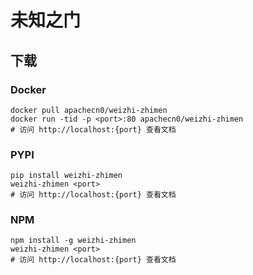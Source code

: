 # 未知之门

## 下载

### Docker

```
docker pull apachecn0/weizhi-zhimen
docker run -tid -p <port>:80 apachecn0/weizhi-zhimen
# 访问 http://localhost:{port} 查看文档
```

### PYPI

```
pip install weizhi-zhimen
weizhi-zhimen <port>
# 访问 http://localhost:{port} 查看文档
```

### NPM

```
npm install -g weizhi-zhimen
weizhi-zhimen <port>
# 访问 http://localhost:{port} 查看文档
```